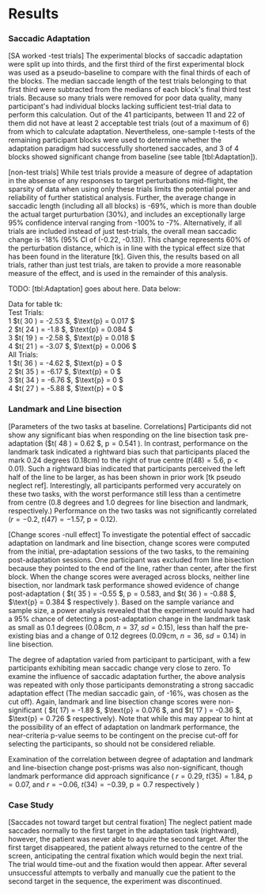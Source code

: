Results
=======

### Saccadic Adaptation

[SA worked -test trials] The experimental blocks of saccadic
adaptation were split up into thirds, and the first third of the
first experimental block was used as a pseudo-baseline to compare
with the final thirds of each of the blocks. The median saccade
length of the test trials belonging to that first third were
subtracted from the medians of each block's final third test
trials. Because so many trials were removed for poor data quality,
many participant's had individual blocks lacking sufficient
test-trial data to perform this calculation. Out of the 41
participants, between 11 and 22 of them did not have at least 2
acceptable test trials (out of a maximum of 6) from which to
calculate adaptation. Nevertheless, one-sample t-tests of the
remaining participant blocks were used to determine whether the
adaptation paradigm had successfully shortened saccades, and 3 of
4 blocks showed significant change from baseline (see table
[tbl:Adaptation]).


[non-test trials] While test trials provide a measure of degree of
adaptation in the absense of any responses to target perturbations
mid-flight, the sparsity of data when using only these trials
limits the potential power and reliability of further statistical
analysis.  Further, the average change in saccadic length
(including all all blocks) is -69%, which is more than double the
actual target purturbation (30%), and includes an exceptionally
large 95% confidence interval ranging from -100% to -7%.
Alternatively, if all trials are included instead of just
test-trials, the overall mean saccadic change is -18% (95% CI of
(-0.22, -0.13)). This change represents 60% of the perturbation
distance, which is in line with the typical effect size that has
been found in the literature [tk].  Given this, the results based
on all trials, rather than just test trials, are taken to provide
a more reasonable measure of the effect, and is used in the
remainder of this analysis.

TODO: [tbl:Adaptation] goes about here. Data below:

Data for table tk:\
Test Trials:\
1 \$t( 30 ) = -2.53 \$, \$\text{p} = 0.017 \$\
2 \$t( 24 ) = -1.8 \$, \$\text{p} = 0.084 \$\
3 \$t( 19 ) = -2.58 \$, \$\text{p} = 0.018 \$\
4 \$t( 21 ) = -3.07 \$, \$\text{p} = 0.006 \$\
All Trials:\
1 \$t( 36 ) = -4.62 \$, \$\text{p} = 0 \$\
2 \$t( 35 ) = -6.17 \$, \$\text{p} = 0 \$\
3 \$t( 34 ) = -6.76 \$, \$\text{p} = 0 \$\
4 \$t( 27 ) = -5.88 \$, \$\text{p} = 0 \$

### Landmark and Line bisection

[Parameters of the two tasks at baseline. Correlations]
Participants did not show any significant bias when responding on
the line bisection task pre-adaptation ($t( 48 ) = 0.62 $,
$\text{p} = 0.541$ ). In contrast, performance on the landmark
task indicated a rightward bias such that participants placed the
mark 0.24 degrees (0.18cm) to the right of true centre ($t( 48) =
5.6$, $\text{p} < 0.01$). Such a rightward bias indicated that
participants perceived the left half of the line to be larger, as
has been shown in prior work [tk pseudo neglect ref].
Interestingly, all participants performed very accurately on these
two tasks, with the worst performance still less than a centimetre
from centre (0.8 degrees and 1.0 degrees for line bisection and
landmark, respectively.) Performance on the two tasks was not
significantly correlated ($r = -0.2$, $t(47) = -1.57$,
$\text{p}=0.12$).


[Change scores -null effect] To investigate the potential effect
of saccadic adaptation on landmark and line bisection, change
scores were computed from the initial, pre-adaptation sessions of
the two tasks, to the remaining post-adaptation sessions. One
participant was excluded from line bisection because they pointed
to the end of the line, rather than center, after the first block.
When the change scores were averaged across blocks, neither line
bisection, nor landmark task performance showed evidence of change
post-adaptation ( \$t( 35 ) = -0.55 \$, $\text{p} = 0.583$, and
\$t( 36 ) = -0.88 \$, \$\text{p} = 0.384 \$ respectively ).  Based
on the sample variance and sample size, a power analysis revealed
that the experiment would have had a 95% chance of detecting a
post-adaptation change in the landmark task as small as 0.1
degrees (0.08cm, $n = 37$, $sd = 0.15$), less than half the
pre-existing bias  and a change of 0.12 degrees (0.09cm, $n = 36$,
$sd = 0.14$) in line bisection. 


The degree of adaptation varied from participant to participant,
with a few participants exhibiting mean saccadic change very close
to zero. To examine the influence of saccadic adaptation further,
the above analysis was repeated with only those participants
demonstrating a strong saccadic adaptation effect (The median
saccadic gain, of -16%, was chosen as the cut off).  Again,
landmark and line bisection change scores were non-significant (
$t( 17) = -1.89 $, $\text{p} = 0.076 $, and $t( 17 ) = -0.36 $,
$\text{p} = 0.726 $ respectively). Note that while this may appear
to hint at the possibility of an effect of adaptation on landmark
performance, the near-criteria p-value seems to be contingent on
the precise cut-off for selecting the participants, so should not
be considered reliable.

Examination of the correlation between degree of adaptation and
landmark and line-bisection change post-prisms was also
non-significant, though landmark performance did approach
significance ( $r = 0.29$, $t(35) = 1.84$, $\text{p} = 0.07$, and
$r = -0.06$, $t(34) = -0.39$, $\text{p} = 0.7$ respectively )

### Case Study

[Saccades not toward target but central fixation] The neglect
patient made saccades normally to the first target in the
adaptation task (rightward), however, the patient was never able
to aquire the second target. After the first target disappeared,
the patient always returned to the centre of the screen,
anticipating the central fixation which would begin the next
trial. The trial would time-out and the fixation would then
appear. After several unsuccessful attempts to verbally and
manually cue the patient to the second target in the sequence, the
experiment was discontinued.

